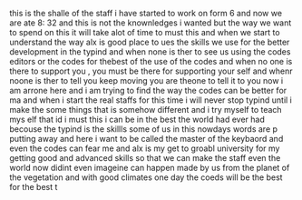  this is the shalle of the staff i have started to work on form 6 and now we are ate 8: 32 and this is not the knownledges i 
wanted but the way we want to spend on this it will take alot of time to must this and when we start to understand the 
way alx is good place to ues the skills we use for the better development in the typind and when none is ther to see us 
using the codes editors or the codes for thebest of the use of the codes and when no one is there to support you , 
you must be there for supporting your self and whenr noone is ther to tell you keep moving you are theone to tell it to you now i am arrone here and i am trying to find the way the codes can be better for ma  and when i start the real staffs for this time 
 i will never stop typind until i make the some things that is somehow different  and i try myself to teach mys elf that id 
 i must this i can be in the best the world had ever had becouse the typind is the skillls some of us in this nowdays words are p
putting away and here i want to be called the master of the keybaord and even the codes can fear me and alx is my get to groabl university for my getting good and advanced skills so that we can make the staff even the world now didint even imageine can 
happen made by us from the planet of the vegetation and with good climates one day the coeds will be the best for the best t
